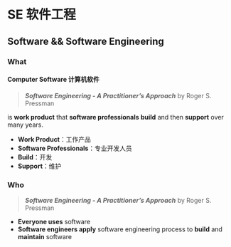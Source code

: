 # SE 软件工程
## Software && Software Engineering
### What
#### Computer Software 计算机软件
> ***Software Engineering - A Practitioner’s Approach*** by Roger S. Pressman

is **work product** that **software professionals** **build** and then **support** over many years.

- **Work Product**：工作产品  
- **Software Professionals**：专业开发人员  
- **Build**：开发  
- **Support**：维护

### Who
> ***Software Engineering - A Practitioner’s Approach*** by Roger S. Pressman
- **Everyone uses** software
- **Software engineers apply** software engineering process to **build** and **maintain** software

